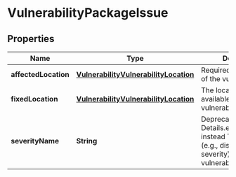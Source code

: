 
# VulnerabilityPackageIssue

## Properties
Name | Type | Description | Notes
------------ | ------------- | ------------- | -------------
**affectedLocation** | [**VulnerabilityVulnerabilityLocation**](VulnerabilityVulnerabilityLocation.md) | Required. The location of the vulnerability. |  [optional]
**fixedLocation** | [**VulnerabilityVulnerabilityLocation**](VulnerabilityVulnerabilityLocation.md) | The location of the available fix for vulnerability. |  [optional]
**severityName** | **String** | Deprecated, use Details.effective_severity instead The severity (e.g., distro assigned severity) for this vulnerability. |  [optional]




